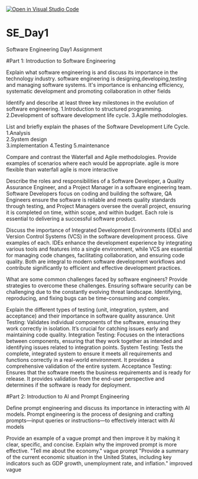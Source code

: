 [![Open in Visual Studio Code](https://classroom.github.com/assets/open-in-vscode-2e0aaae1b6195c2367325f4f02e2d04e9abb55f0b24a779b69b11b9e10269abc.svg)](https://classroom.github.com/online_ide?assignment_repo_id=15554407&assignment_repo_type=AssignmentRepo)
# SE_Day1
Software Engineering Day1 Assignment

#Part 1: Introduction to Software Engineering

Explain what software engineering is and discuss its importance in the technology industry.
software engineering is designing,developing,testing and managing software systems.  It's importance is enhancing efficiency, systematic development and promoting collaboration in other fields


Identify and describe at least three key milestones in the evolution of software engineering.
1.Introduction to structured programming.
2.Development of software development life cycle.
3.Agile methodologies.

List and briefly explain the phases of the Software Development Life Cycle.
1.Analysis  
2.System design  
3.implementation
4.Testing
5.maintenance

Compare and contrast the Waterfall and Agile methodologies. Provide examples of scenarios where each would be appropriate.
agile is more flexible than waterfall
agile is more interactive


Describe the roles and responsibilities of a Software Developer, a Quality Assurance Engineer, and a Project Manager in a software engineering team.
Software Developers focus on coding and building the software, QA Engineers ensure the software is reliable and meets quality standards through testing, and Project Managers oversee the overall project, ensuring it is completed on time, within scope, and within budget. Each role is essential to delivering a successful software product.

Discuss the importance of Integrated Development Environments (IDEs) and Version Control Systems (VCS) in the software development process. Give examples of each.
IDEs enhance the development experience by integrating various tools and features into a single environment, while VCS are essential for managing code changes, facilitating collaboration, and ensuring code quality. Both are integral to modern software development workflows and contribute significantly to efficient and effective development practices.

What are some common challenges faced by software engineers? Provide strategies to overcome these challenges.
Ensuring software security can be challenging due to the constantly evolving threat landscape.
Identifying, reproducing, and fixing bugs can be time-consuming and complex.

Explain the different types of testing (unit, integration, system, and acceptance) and their importance in software quality assurance.
Unit Testing: Validates individual components of the software, ensuring they work correctly in isolation. It’s crucial for catching issues early and maintaining code quality.
Integration Testing: Focuses on the interactions between components, ensuring that they work together as intended and identifying issues related to integration points.
System Testing: Tests the complete, integrated system to ensure it meets all requirements and functions correctly in a real-world environment. It provides a comprehensive validation of the entire system.
Acceptance Testing: Ensures that the software meets the business requirements and is ready for release. It provides validation from the end-user perspective and determines if the software is ready for deployment.

#Part 2: Introduction to AI and Prompt Engineering


Define prompt engineering and discuss its importance in interacting with AI models.
Prompt engineering is the process of designing and crafting prompts—input queries or instructions—to effectively interact with AI models



Provide an example of a vague prompt and then improve it by making it clear, specific, and concise. Explain why the improved prompt is more effective.
"Tell me about the economy." vague prompt
"Provide a summary of the current economic situation in the United States, including key indicators such as GDP growth, unemployment rate, and inflation." improved vague
